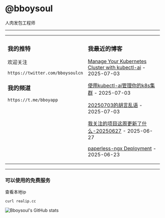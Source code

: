 # @bboysoul

人肉发包工程师

---


<table>
<tr>
<td valign="top" width="50%">

### 我的推特

欢迎关注

`https://twitter.com/bboysoulcn`

### 我的频道

`https://t.me/bboyapp`

</td>
<td valign="top" width="50%">

### 我最近的博客

<!-- blog start -->
[Manage Your Kubernetes Cluster with kubectl-ai](https://www.bboy.app/2025/07/03/manage-your-kubernetes-cluster-with-kubectl-ai/) - 2025-07-03

[使用kubectl-ai管理你的k8s集群](https://www.bboy.app/2025/07/03/%E4%BD%BF%E7%94%A8kubectl-ai%E7%AE%A1%E7%90%86%E4%BD%A0%E7%9A%84k8s%E9%9B%86%E7%BE%A4/) - 2025-07-03

[20250703的胡言乱语](https://www.bboy.app/2025/07/03/20250703%E7%9A%84%E8%83%A1%E8%A8%80%E4%B9%B1%E8%AF%AD/) - 2025-07-03

[我关注的项目这周更新了什么-20250627](https://www.bboy.app/2025/06/27/%E6%88%91%E5%85%B3%E6%B3%A8%E7%9A%84%E9%A1%B9%E7%9B%AE%E8%BF%99%E5%91%A8%E6%9B%B4%E6%96%B0%E4%BA%86%E4%BB%80%E4%B9%88-20250627/) - 2025-06-27

[paperless-ngx Deployment](https://www.bboy.app/2025/06/23/paperless-ngx-deployment/) - 2025-06-23
<!-- blog end -->
</td>
</tr></table>

---


### 可以使用的免费服务

查看本地ip

`curl realip.cc`

![Bboysoul's GitHub stats](https://github-readme-stats.vercel.app/api?username=bboysoulcn&show_icons=true)



